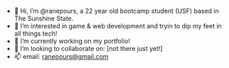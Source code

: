- 👋 Hi, I’m @ranepours, a 22 year old bootcamp student (USF) based in The Sunshine State.
- 👀 I’m interested in game & web development and tryin to dip my feet in all things tech!
- 🌱 I’m currently working on my portfolio!
- 💞️ I’m looking to collaborate on: [not there just yet!]
- 📫 email: ranepours@gmail.com

<!---
ranepours/ranepours is a ✨ special ✨ repository because its `README.md` (this file) appears on your GitHub profile.
You can click the Preview link to take a look at your changes.
--->
